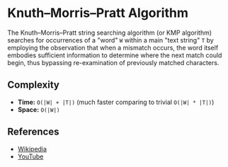 # Knuth–Morris–Pratt Algorithm

The Knuth–Morris–Pratt string searching algorithm (or 
KMP algorithm) searches for occurrences of a "word" `W` 
within a main "text string" `T` by employing the 
observation that when a mismatch occurs, the word itself 
embodies sufficient information to determine where the 
next match could begin, thus bypassing re-examination 
of previously matched characters.

## Complexity

- **Time:** `O(|W| + |T|)` (much faster comparing to trivial `O(|W| * |T|)`)
- **Space:** `O(|W|)`

## References

- [Wikipedia](https://en.wikipedia.org/wiki/Knuth%E2%80%93Morris%E2%80%93Pratt_algorithm)
- [YouTube](https://www.youtube.com/watch?v=GTJr8OvyEVQ&list=PLLXdhg_r2hKA7DPDsunoDZ-Z769jWn4R8)